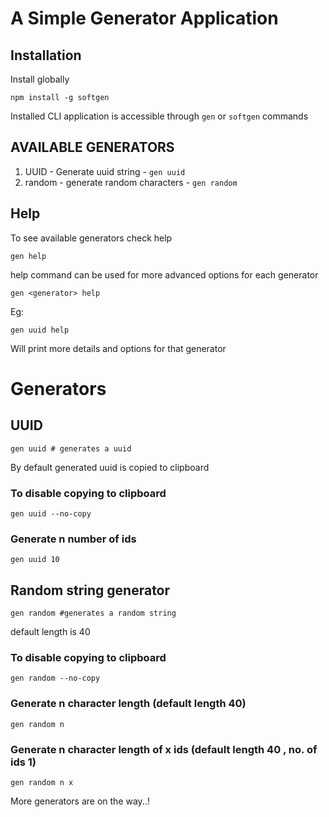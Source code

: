 # A Simple Generator Application

## Installation

Install globally
```shell
npm install -g softgen
```

Installed CLI application is accessible through `gen` or `softgen` commands 

## AVAILABLE GENERATORS

1. UUID  - Generate uuid string  - `gen uuid`
2. random - generate random characters - `gen random` 
## Help

To see available generators check help

```shell
gen help
```

help command can be used for more advanced options for each generator
```shell
gen <generator> help
```

Eg:
```shell
gen uuid help
```
Will print more details and options for that generator

# Generators

## UUID

```shell
gen uuid # generates a uuid
```
By default generated uuid is copied to clipboard

### To disable copying to clipboard
```shell
gen uuid --no-copy
```

### Generate n number of ids

```shell
gen uuid 10
```

## Random string generator

```shell
gen random #generates a random string
```

default length is 40

### To disable copying to clipboard
```shell
gen random --no-copy
```

### Generate n character length (default length 40)

```shell
gen random n
```

### Generate n character length of x ids (default length 40 , no. of ids 1)

```shell
gen random n x
```
More generators are on the way..!

